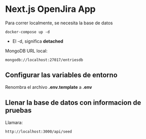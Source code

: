# Next.js OpenJira App
Para correr localmente, se necesita la base de datos
```
docker-compose up -d
```

* El -d, significa __detached__

MongoDB URL local:
```
mongodb://localhost:27017/entriesdb
```

## Configurar las variables de entorno
Renombra el archivo __.env.template__ a __.env__

## Llenar la base de datos con informacion de pruebas

Llamara:
```
http://localhost:3000/api/seed
```